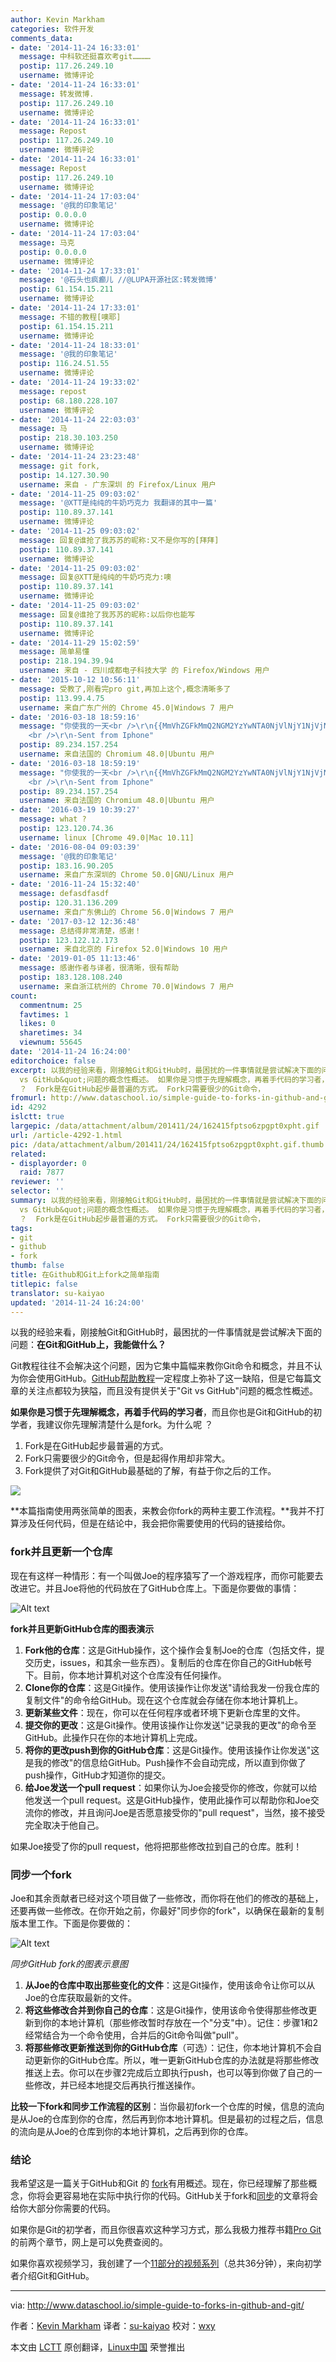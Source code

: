 ```yaml
---
author: Kevin Markham
categories: 软件开发
comments_data:
- date: '2014-11-24 16:33:01'
  message: 中科软还挺喜欢考git…………
  postip: 117.26.249.10
  username: 微博评论
- date: '2014-11-24 16:33:01'
  message: 转发微博.
  postip: 117.26.249.10
  username: 微博评论
- date: '2014-11-24 16:33:01'
  message: Repost
  postip: 117.26.249.10
  username: 微博评论
- date: '2014-11-24 16:33:01'
  message: Repost
  postip: 117.26.249.10
  username: 微博评论
- date: '2014-11-24 17:03:04'
  message: '@我的印象笔记'
  postip: 0.0.0.0
  username: 微博评论
- date: '2014-11-24 17:03:04'
  message: 马克
  postip: 0.0.0.0
  username: 微博评论
- date: '2014-11-24 17:33:01'
  message: '@石头也疯癫儿 //@LUPA开源社区:转发微博'
  postip: 61.154.15.211
  username: 微博评论
- date: '2014-11-24 17:33:01'
  message: 不错的教程[噢耶]
  postip: 61.154.15.211
  username: 微博评论
- date: '2014-11-24 18:33:01'
  message: '@我的印象笔记'
  postip: 116.24.51.55
  username: 微博评论
- date: '2014-11-24 19:33:02'
  message: repost
  postip: 68.180.228.107
  username: 微博评论
- date: '2014-11-24 22:03:03'
  message: 马
  postip: 218.30.103.250
  username: 微博评论
- date: '2014-11-24 23:23:48'
  message: git fork,
  postip: 14.127.30.90
  username: 来自 - 广东深圳 的 Firefox/Linux 用户
- date: '2014-11-25 09:03:02'
  message: '@XTT是纯纯的牛奶巧克力 我翻译的其中一篇'
  postip: 110.89.37.141
  username: 微博评论
- date: '2014-11-25 09:03:02'
  message: 回复@谁抢了我苏苏的昵称:又不是你写的[拜拜]
  postip: 110.89.37.141
  username: 微博评论
- date: '2014-11-25 09:03:02'
  message: 回复@XTT是纯纯的牛奶巧克力:噢
  postip: 110.89.37.141
  username: 微博评论
- date: '2014-11-25 09:03:02'
  message: 回复@谁抢了我苏苏的昵称:以后你也能写
  postip: 110.89.37.141
  username: 微博评论
- date: '2014-11-29 15:02:59'
  message: 简单易懂
  postip: 218.194.39.94
  username: 来自 - 四川成都电子科技大学 的 Firefox/Windows 用户
- date: '2015-10-12 10:56:11'
  message: 受教了,刚看完pro git,再加上这个,概念清晰多了
  postip: 113.99.4.75
  username: 来自广东广州的 Chrome 45.0|Windows 7 用户
- date: '2016-03-18 18:59:16'
  message: "你使我的一天<br />\r\n{{MmVhZGFkMmQ2NGM2YzYwNTA0NjVlNjY1NjVjNWU2MDUyNDA1ZTYwNTA0YzVjNmVlOGY0ZDZmMmU2ZGM2Y2YyZTRkZWVhZTRkZTYyZDJlMmQyMw==}}
    <br />\r\n-Sent from Iphone"
  postip: 89.234.157.254
  username: 来自法国的 Chromium 48.0|Ubuntu 用户
- date: '2016-03-18 18:59:19'
  message: "你使我的一天<br />\r\n{{MmVhZGFkMmQ2NGM2YzYwNTA0NjVlNjY1NjVjNWU2MDUyNDA1ZTYwNTA0YzVjNmVlOGY0ZDZmMmU2ZGM2Y2YyZTRkZWVhZTRkZTYyZDJlMmQyMw==}}
    <br />\r\n-Sent from Iphone"
  postip: 89.234.157.254
  username: 来自法国的 Chromium 48.0|Ubuntu 用户
- date: '2016-03-19 10:39:27'
  message: what ?
  postip: 123.120.74.36
  username: linux [Chrome 49.0|Mac 10.11]
- date: '2016-08-04 09:03:39'
  message: '@我的印象笔记'
  postip: 183.16.90.205
  username: 来自广东深圳的 Chrome 50.0|GNU/Linux 用户
- date: '2016-11-24 15:32:40'
  message: defasdfasdf
  postip: 120.31.136.209
  username: 来自广东佛山的 Chrome 56.0|Windows 7 用户
- date: '2017-03-12 12:36:48'
  message: 总结得非常清楚，感谢！
  postip: 123.122.12.173
  username: 来自北京的 Firefox 52.0|Windows 10 用户
- date: '2019-01-05 11:13:46'
  message: 感谢作者与译者，很清晰，很有帮助
  postip: 183.128.108.240
  username: 来自浙江杭州的 Chrome 70.0|Windows 7 用户
count:
  commentnum: 25
  favtimes: 1
  likes: 0
  sharetimes: 34
  viewnum: 55645
date: '2014-11-24 16:24:00'
editorchoice: false
excerpt: 以我的经验来看，刚接触Git和GitHub时，最困扰的一件事情就是尝试解决下面的问题：在Git和GitHub上，我能做什么？ Git教程往往不会解决这个问题，因为它集中篇幅来教你Git命令和概念，并且不认为你会使用GitHub。GitHub帮助教程一定程度上弥补了这一缺陷，但是它每篇文章的关注点都较为狭隘，而且没有提供关于&quot;Git
  vs GitHub&quot;问题的概念性概述。 如果你是习惯于先理解概念，再着手代码的学习者，而且你也是Git和GitHub的初学者，我建议你先理解清楚什么是fork。为什么呢
  ？  Fork是在GitHub起步最普遍的方式。 Fork只需要很少的Git命令，
fromurl: http://www.dataschool.io/simple-guide-to-forks-in-github-and-git/
id: 4292
islctt: true
largepic: /data/attachment/album/201411/24/162415fptso6zpgpt0xpht.gif
url: /article-4292-1.html
pic: /data/attachment/album/201411/24/162415fptso6zpgpt0xpht.gif.thumb.jpg
related:
- displayorder: 0
  raid: 7877
reviewer: ''
selector: ''
summary: 以我的经验来看，刚接触Git和GitHub时，最困扰的一件事情就是尝试解决下面的问题：在Git和GitHub上，我能做什么？ Git教程往往不会解决这个问题，因为它集中篇幅来教你Git命令和概念，并且不认为你会使用GitHub。GitHub帮助教程一定程度上弥补了这一缺陷，但是它每篇文章的关注点都较为狭隘，而且没有提供关于&quot;Git
  vs GitHub&quot;问题的概念性概述。 如果你是习惯于先理解概念，再着手代码的学习者，而且你也是Git和GitHub的初学者，我建议你先理解清楚什么是fork。为什么呢
  ？  Fork是在GitHub起步最普遍的方式。 Fork只需要很少的Git命令，
tags:
- git
- github
- fork
thumb: false
title: 在Github和Git上fork之简单指南
titlepic: false
translator: su-kaiyao
updated: '2014-11-24 16:24:00'
---
```


以我的经验来看，刚接触Git和GitHub时，最困扰的一件事情就是尝试解决下面的问题：**在Git和GitHub上，我能做什么？**


Git教程往往不会解决这个问题，因为它集中篇幅来教你Git命令和概念，并且不认为你会使用GitHub。[GitHub帮助教程](https://help.github.com/)一定程度上弥补了这一缺陷，但是它每篇文章的关注点都较为狭隘，而且没有提供关于"Git vs GitHub"问题的概念性概述。


**如果你是习惯于先理解概念，再着手代码的学习者**，而且你也是Git和GitHub的初学者，我建议你先理解清楚什么是fork。为什么呢 ？


1. Fork是在GitHub起步最普遍的方式。
2. Fork只需要很少的Git命令，但是起得作用却非常大。
3. Fork提供了对Git和GitHub最基础的了解，有益于你之后的工作。


![](/data/attachment/album/201411/24/162415fptso6zpgpt0xpht.gif)


**本篇指南使用两张简单的图表，来教会你fork的两种主要工作流程。**我并不打算涉及任何代码，但是在结论中，我会把你需要使用的代码的链接给你。


### fork并且更新一个仓库


现在有这样一种情形：有一个叫做Joe的程序猿写了一个游戏程序，而你可能要去改进它。并且Joe将他的代码放在了GitHub仓库上。下面是你要做的事情：


![Alt text](/data/attachment/album/201411/24/162415ki4zz0z7zy14zv3y.png)


**fork并且更新GitHub仓库的图表演示**


1. **Fork他的仓库**：这是GitHub操作，这个操作会复制Joe的仓库（包括文件，提交历史，issues，和其余一些东西）。复制后的仓库在你自己的GitHub帐号下。目前，你本地计算机对这个仓库没有任何操作。
2. **Clone你的仓库**：这是Git操作。使用该操作让你发送"请给我发一份我仓库的复制文件"的命令给GitHub。现在这个仓库就会存储在你本地计算机上。
3. **更新某些文件**：现在，你可以在任何程序或者环境下更新仓库里的文件。
4. **提交你的更改**：这是Git操作。使用该操作让你发送"记录我的更改"的命令至GitHub。此操作只在你的本地计算机上完成。
5. **将你的更改push到你的GitHub仓库**：这是Git操作。使用该操作让你发送"这是我的修改"的信息给GitHub。Push操作不会自动完成，所以直到你做了push操作，GitHub才知道你的提交。
6. **给Joe发送一个pull request**：如果你认为Joe会接受你的修改，你就可以给他发送一个pull request。这是GitHub操作，使用此操作可以帮助你和Joe交流你的修改，并且询问Joe是否愿意接受你的"pull request"，当然，接不接受完全取决于他自己。


如果Joe接受了你的pull request，他将把那些修改拉到自己的仓库。胜利！


### 同步一个fork


Joe和其余贡献者已经对这个项目做了一些修改，而你将在他们的修改的基础上，还要再做一些修改。在你开始之前，你最好"同步你的fork"，以确保在最新的复制版本里工作。下面是你要做的：


![Alt text](/data/attachment/album/201411/24/162416icr0h6wzr6ec2jze.png)


*同步GitHub fork的图表示意图*


1. **从Joe的仓库中取出那些变化的文件**：这是Git操作，使用该命令让你可以从Joe的仓库获取最新的文件。
2. **将这些修改合并到你自己的仓库**：这是Git操作，使用该命令使得那些修改更新到你的本地计算机（那些修改暂时存放在一个"分支"中）。记住：步骤1和2经常结合为一个命令使用，合并后的Git命令叫做"pull"。
3. **将那些修改更新推送到你的GitHub仓库**（可选）：记住，你本地计算机不会自动更新你的GitHub仓库。所以，唯一更新GitHub仓库的办法就是将那些修改推送上去。你可以在步骤2完成后立即执行push，也可以等到你做了自己的一些修改，并已经本地提交后再执行推送操作。


**比较一下fork和同步工作流程的区别**：当你最初fork一个仓库的时候，信息的流向是从Joe的仓库到你的仓库，然后再到你本地计算机。但是最初的过程之后，信息的流向是从Joe的仓库到你的本地计算机，之后再到你的仓库。


### 结论


我希望这是一篇关于GitHub和Git 的 [fork](https://help.github.com/articles/fork-a-repo)有用概述。现在，你已经理解了那些概念，你将会更容易地在实际中执行你的代码。GitHub关于fork和[同步](https://help.github.com/articles/syncing-a-fork)的文章将会给你大部分你需要的代码。


如果你是Git的初学者，而且你很喜欢这种学习方式，那么我极力推荐书籍[Pro Git](http://git-scm.com/book)的前两个章节，网上是可以免费查阅的。


如果你喜欢视频学习，我创建了一个[11部分的视频系列](http://www.dataschool.io/git-and-github-videos-for-beginners/)（总共36分钟），来向初学者介绍Git和GitHub。




---


via: <http://www.dataschool.io/simple-guide-to-forks-in-github-and-git/>


作者：[Kevin Markham](https://disqus.com/home/user/justmarkham/)  译者：[su-kaiyao](https://github.com/su-kaiyao) 校对：[wxy](https://github.com/wxy)


本文由 [LCTT](https://github.com/LCTT/TranslateProject) 原创翻译，[Linux中国](http://linux.cn/) 荣誉推出